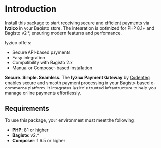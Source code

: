 # Introduction

Install this package to start receiving secure and efficient payments via **Iyzico** in your Bagisto store. The integration is optimized for PHP 8.1+ and Bagisto v2.\*, ensuring modern features and performance.

Iyzico offers:

* Secure API-based payments
* Easy integration
* Compatibility with Bagisto 2.x
* Manual or Composer-based installation

**Secure. Simple. Seamless.**
The **Iyzico Payment Gateway** by [Codenteq](https://github.com/codenteq) enables secure and smooth payment processing in your Bagisto-based e-commerce platform. It integrates Iyzico's trusted infrastructure to help you manage online payments effortlessly.

## Requirements

To use this package, your environment must meet the following:

* **PHP**: 8.1 or higher
* **Bagisto**: v2.\*
* **Composer**: 1.6.5 or higher
